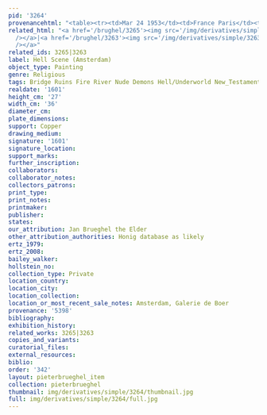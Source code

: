 ```yaml
---
pid: '3264'
provenancehtml: "<table><tr><td>Mar 24 1953</td><td>France Paris</td><td>Charpentier</td></tr></table>"
related_html: "<a href='/brughel/3265'><img src='/img/derivatives/simple/3265/thumbnail.jpg'
  /></a>|<a href='/brughel/3263'><img src='/img/derivatives/simple/3263/thumbnail.jpg'
  /></a>"
related_ids: 3265|3263
label: Hell Scene (Amsterdam)
object_type: Painting
genre: Religious
tags: Bridge Ruins Fire River Nude Demons Hell/Underworld New_Testament
realdate: '1601'
height_cm: '27'
width_cm: '36'
diameter_cm:
plate_dimensions:
support: Copper
drawing_medium:
signature: '1601'
signature_location:
support_marks:
further_inscription:
collaborators:
collaborator_notes:
collectors_patrons:
print_type:
print_notes:
printmaker:
publisher:
states:
our_attribution: Jan Brueghel the Elder
other_attribution_authorities: Honig database as likely
ertz_1979:
ertz_2008:
bailey_walker:
hollstein_no:
collection_type: Private
location_country:
location_city:
location_collection:
location_or_most_recent_sale_notes: Amsterdam, Galerie de Boer
provenance: '5398'
bibliography:
exhibition_history:
related_works: 3265|3263
copies_and_variants:
curatorial_files:
external_resources:
biblio:
order: '342'
layout: pieterbrueghel_item
collection: pieterbrueghel
thumbnail: img/derivatives/simple/3264/thumbnail.jpg
full: img/derivatives/simple/3264/full.jpg
---
```

